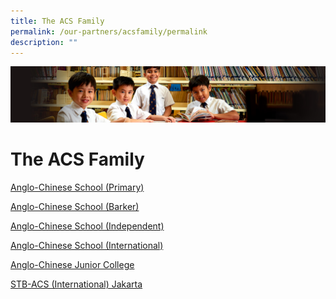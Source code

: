 ```yaml
---
title: The ACS Family
permalink: /our-partners/acsfamily/permalink
description: ""
---
```

![](/images/Sub-banner1.jpg)

The ACS Family
==============

[Anglo-Chinese School (Primary)](http://www.acspri.moe.edu.sg/)

[Anglo-Chinese School (Barker)](http://acsbr.moe.edu.sg/)

[Anglo-Chinese School (Independent)](http://www.acsindep.moe.edu.sg/)

[Anglo-Chinese School (International)](http://www.acsinternational.com.sg/)

[Anglo-Chinese Junior College](http://www.acjc.moe.edu.sg/)

[STB-ACS (International) Jakarta](http://www.acsjakarta.sch.id/)